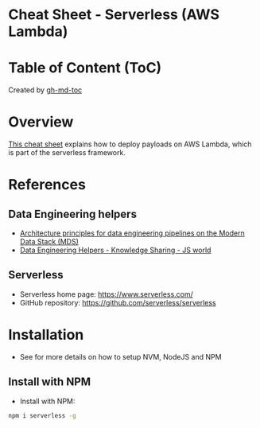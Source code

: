 Cheat Sheet - Serverless (AWS Lambda)
=====================================

# Table of Content (ToC)

Created by [gh-md-toc](https://github.com/ekalinin/github-markdown-toc.go)

# Overview
[This cheat sheet](https://github.com/data-engineering-helpers/ks-cheat-sheets/blob/main/infrastructure/serverless/README.md)
explains how to deploy payloads on AWS Lambda, which is part of the serverless framework.

# References

## Data Engineering helpers
* [Architecture principles for data engineering pipelines on the Modern Data Stack (MDS)](https://github.com/data-engineering-helpers/architecture-principles)
* [Data Engineering Helpers - Knowledge Sharing - JS world](https://github.com/data-engineering-helpers/ks-cheat-sheets/blob/main/db/programming/js-world/README.md)

## Serverless
* Serverless home page: https://www.serverless.com/
* GitHub repository: https://github.com/serverless/serverless


# Installation
* See 
  for more details on how to setup NVM, NodeJS and NPM

## Install with NPM
* Install with NPM:
```bash
npm i serverless -g
```
